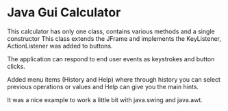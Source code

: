 # Java Gui Calculator

This calculator has only one class, contains various methods and a single constructor
This class extends the JFrame and implements the KeyListener, ActionListener was added to buttons.

The application can respond to end user events as keystrokes and button clicks. 

Added menu items (History and Help) where through history you can select previous operations or values and Help can give you the main hints.

It was a nice example to work a little bit with java.swing and java.awt.

